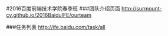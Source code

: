 #2016百度前端技术学院春季班
###团队介绍页面
http://surmount-cy.github.io/2016BaiduIFE/ourteam

###任务列表
http://ife.baidu.com/task/all
